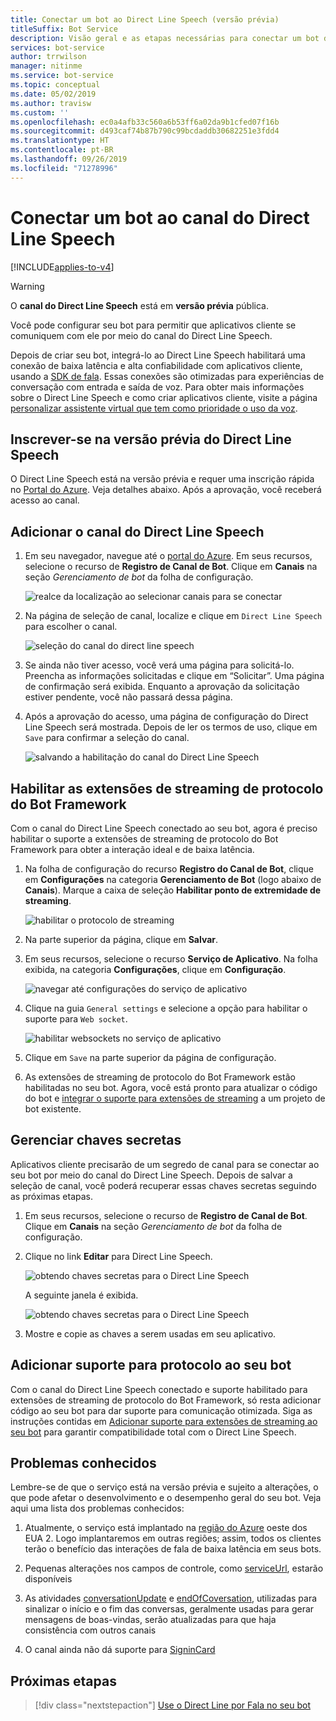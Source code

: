 ```yaml
---
title: Conectar um bot ao Direct Line Speech (versão prévia)
titleSuffix: Bot Service
description: Visão geral e as etapas necessárias para conectar um bot do Bot Framework ao canal do Direct Line Speech para interação com entrada e saída de voz, com confiabilidade alta e latência baixa.
services: bot-service
author: trrwilson
manager: nitinme
ms.service: bot-service
ms.topic: conceptual
ms.date: 05/02/2019
ms.author: travisw
ms.custom: ''
ms.openlocfilehash: ec0a4afb33c560a6b53ff6a02da9b1cfed07f16b
ms.sourcegitcommit: d493caf74b87b790c99bcdaddb30682251e3fdd4
ms.translationtype: HT
ms.contentlocale: pt-BR
ms.lasthandoff: 09/26/2019
ms.locfileid: "71278996"
---
```

# <a name="connect-a-bot-to-direct-line-speech-channel"></a>Conectar um bot ao canal do Direct Line Speech

[!INCLUDE[applies-to-v4](includes/applies-to.md)]

> [!WARNING]
> O **canal do Direct Line Speech** está em **versão prévia** pública.  

Você pode configurar seu bot para permitir que aplicativos cliente se comuniquem com ele por meio do canal do Direct Line Speech.

Depois de criar seu bot, integrá-lo ao Direct Line Speech habilitará uma conexão de baixa latência e alta confiabilidade com aplicativos cliente, usando a [SDK de fala](https://aka.ms/speech-services-docs). Essas conexões são otimizadas para experiências de conversação com entrada e saída de voz. Para obter mais informações sobre o Direct Line Speech e como criar aplicativos cliente, visite a página [personalizar assistente virtual que tem como prioridade o uso da voz](https://aka.ms/voice-first-va).  

## <a name="sign-up-for-direct-line-speech-preview"></a>Inscrever-se na versão prévia do Direct Line Speech

O Direct Line Speech está na versão prévia e requer uma inscrição rápida no [Portal do Azure](https://portal.azure.com). Veja detalhes abaixo. Após a aprovação, você receberá acesso ao canal.

## <a name="add-the-direct-line-speech-channel"></a>Adicionar o canal do Direct Line Speech

1. Em seu navegador, navegue até o [portal do Azure](https://portal.azure.com). Em seus recursos, selecione o recurso de **Registro de Canal de Bot**. Clique em **Canais** na seção *Gerenciamento de bot* da folha de configuração.

    ![realce da localização ao selecionar canais para se conectar](media/voice-first-virtual-assistants/bot-service-channel-directlinespeech-selectchannel.png "seleção de canais")

1. Na página de seleção de canal, localize e clique em `Direct Line Speech` para escolher o canal.

    ![seleção do canal do direct line speech](media/voice-first-virtual-assistants/bot-service-channel-directlinespeech-connectspeechchannel.png "conexão com o Direct Line Speech")

1. Se ainda não tiver acesso, você verá uma página para solicitá-lo. Preencha as informações solicitadas e clique em “Solicitar”. Uma página de confirmação será exibida. Enquanto a aprovação da solicitação estiver pendente, você não passará dessa página.   

1. Após a aprovação do acesso, uma página de configuração do Direct Line Speech será mostrada. Depois de ler os termos de uso, clique em `Save` para confirmar a seleção do canal.

    ![salvando a habilitação do canal do Direct Line Speech](media/voice-first-virtual-assistants/bot-service-channel-directlinespeech-savechannel.png "Salvar a configuração do canal")

## <a name="enable-the-bot-framework-protocol-streaming-extensions"></a>Habilitar as extensões de streaming de protocolo do Bot Framework

Com o canal do Direct Line Speech conectado ao seu bot, agora é preciso habilitar o suporte a extensões de streaming de protocolo do Bot Framework para obter a interação ideal e de baixa latência.

1. Na folha de configuração do recurso **Registro do Canal de Bot**, clique em **Configurações** na categoria **Gerenciamento de Bot** (logo abaixo de **Canais**). Marque a caixa de seleção **Habilitar ponto de extremidade de streaming**.

    ![habilitar o protocolo de streaming](media/voice-first-virtual-assistants/bot-service-channel-directlinespeech-enablestreamingsupport.png "habilitar suporte para extensão de streaming")

1. Na parte superior da página, clique em **Salvar**.

1. Em seus recursos, selecione o recurso **Serviço de Aplicativo**. Na folha exibida, na categoria **Configurações**, clique em **Configuração**.

    ![navegar até configurações do serviço de aplicativo](media/voice-first-virtual-assistants/bot-service-channel-directlinespeech-configureappservice.png "configurar o serviço de aplicativo")

1. Clique na guia `General settings` e selecione a opção para habilitar o suporte para `Web socket`.

    ![habilitar websockets no serviço de aplicativo](media/voice-first-virtual-assistants/bot-service-channel-directlinespeech-enablewebsockets.png "habilitar websockets")

1. Clique em `Save` na parte superior da página de configuração.

1. As extensões de streaming de protocolo do Bot Framework estão habilitadas no seu bot. Agora, você está pronto para atualizar o código do bot e [integrar o suporte para extensões de streaming](https://aka.ms/botframework/addstreamingprotocolsupport) a um projeto de bot existente.

## <a name="manage-secret-keys"></a>Gerenciar chaves secretas

Aplicativos cliente precisarão de um segredo de canal para se conectar ao seu bot por meio do canal do Direct Line Speech. Depois de salvar a seleção de canal, você poderá recuperar essas chaves secretas seguindo as próximas etapas.

1. Em seus recursos, selecione o recurso de **Registro de Canal de Bot**. Clique em **Canais** na seção *Gerenciamento de bot* da folha de configuração.
1. Clique no link **Editar** para Direct Line Speech.

    ![obtendo chaves secretas para o Direct Line Speech](media/voice-first-virtual-assistants/bot-service-channel-directlinespeech-getspeechsecretkeys1.png "obtendo chaves secretas para o Direct Line Speech")

    A seguinte janela é exibida.

    ![obtendo chaves secretas para o Direct Line Speech](media/voice-first-virtual-assistants/bot-service-channel-directlinespeech-getspeechsecretkeys.png "obtendo chaves secretas para o Direct Line Speech")
1. Mostre e copie as chaves a serem usadas em seu aplicativo.

## <a name="adding-protocol-support-to-your-bot"></a>Adicionar suporte para protocolo ao seu bot

Com o canal do Direct Line Speech conectado e suporte habilitado para extensões de streaming de protocolo do Bot Framework, só resta adicionar código ao seu bot para dar suporte para comunicação otimizada. Siga as instruções contidas em [Adicionar suporte para extensões de streaming ao seu bot](https://aka.ms/botframework/addstreamingprotocolsupport) para garantir compatibilidade total com o Direct Line Speech.

## <a name="known-issues"></a>Problemas conhecidos

Lembre-se de que o serviço está na versão prévia e sujeito a alterações, o que pode afetar o desenvolvimento e o desempenho geral do seu bot. Veja aqui uma lista dos problemas conhecidos: 

1. Atualmente, o serviço está implantado na [região do Azure](https://azure.microsoft.com/global-infrastructure/regions/) oeste dos EUA 2. Logo implantaremos em outras regiões; assim, todos os clientes terão o benefício das interações de fala de baixa latência em seus bots.

1. Pequenas alterações nos campos de controle, como [serviceUrl](https://github.com/Microsoft/BotBuilder/blob/master/specs/botframework-activity/botframework-activity.md#service-url), estarão disponíveis

1. As atividades [conversationUpdate](https://github.com/Microsoft/BotBuilder/blob/master/specs/botframework-activity/botframework-activity.md#conversation-update-activity) e [endOfCoversation](https://github.com/Microsoft/BotBuilder/blob/master/specs/botframework-activity/botframework-activity.md#end-of-conversation-activity), utilizadas para sinalizar o início e o fim das conversas, geralmente usadas para gerar mensagens de boas-vindas, serão atualizadas para que haja consistência com outros canais

1. O canal ainda não dá suporte para [SigninCard](https://docs.microsoft.com/azure/bot-service/rest-api/bot-framework-rest-connector-add-rich-cards?view=azure-bot-service-4.0) 

## <a name="next-steps"></a>Próximas etapas

> [!div class="nextstepaction"]
> [Use o Direct Line por Fala no seu bot](./directline-speech-bot.md)